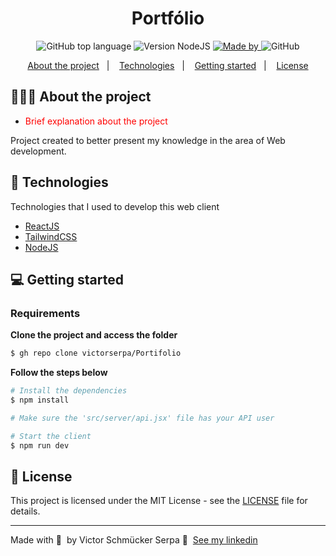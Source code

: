 <h1 align="center">
  Portfólio
</h1>

<p align="center">
  <img alt="GitHub top language" src="https://img.shields.io/badge/language-ReactJS-blue">
  
  <img alt="Version NodeJS" src="https://img.shields.io/badge/NodeJs-v16-green">

  <a href="https://www.linkedin.com/in/victorserpa/">
    <img alt="Made by" src="https://img.shields.io/badge/Made%20by-Victor%20S%20Serpa-brightgreen">
  </a>
  
  <img alt="GitHub" src="https://img.shields.io/github/license/EliasGcf/readme-template">
</p>

<p align="center">
  <a href="#-about-the-project">About the project</a>&nbsp;&nbsp;&nbsp;|&nbsp;&nbsp;&nbsp;
  <a href="#-technologies">Technologies</a>&nbsp;&nbsp;&nbsp;|&nbsp;&nbsp;&nbsp;
  <a href="#-getting-started">Getting started</a>&nbsp;&nbsp;&nbsp;|&nbsp;&nbsp;&nbsp;
  <a href="#-license">License</a>
</p>

## 👨🏻‍💻 About the project

- <p style="color: red;">Brief explanation about the project</p>

Project created to better present my knowledge in the area of Web development.

## 🚀 Technologies

Technologies that I used to develop this web client

- [ReactJS](https://reactjs.org/)
- [TailwindCSS](https://tailwindcss.com/)
- [NodeJS](https://nodejs.org/en/)

## 💻 Getting started

### Requirements

**Clone the project and access the folder**

```bash
$ gh repo clone victorserpa/Portifolio
```

**Follow the steps below**

```bash
# Install the dependencies
$ npm install

# Make sure the 'src/server/api.jsx' file has your API user

# Start the client
$ npm run dev
```

## 📝 License

This project is licensed under the MIT License - see the [LICENSE](LICENSE) file for details.

---

Made with 💜 &nbsp;by Victor Schmücker Serpa 👋 &nbsp;[See my linkedin](https://www.linkedin.com/in/victorserpa/)
